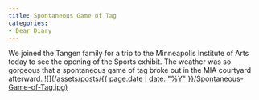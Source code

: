 ```yaml
---
title: Spontaneous Game of Tag
categories:
- Dear Diary
---
```


We joined the Tangen family for a trip to the Minneapolis Institute of Arts today to see the opening of the Sports exhibit. The weather was so gorgeous that a spontaneous game of tag broke out in the MIA courtyard afterward.
[![](/assets/posts/{{ page.date | date: "%Y" }}/Spontaneous-Game-of-Tag.jpg)](http://thingelstad.com/s/spontaneous-game-of-tag/spontaneous-game-of-tag/img)
